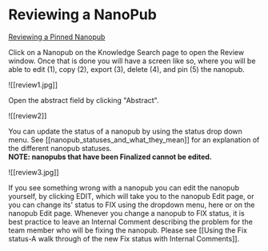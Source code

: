 # Reviewing a NanoPub

[Reviewing a Pinned Nanopub](http://#)

Click on a Nanopub on the Knowledge Search page to open the Review window. Once that is done you will have a screen like so, where you will be able to edit (1), copy (2), export (3), delete (4), and pin (5) the nanopub.

![[review1.jpg]]

Open the abstract field by clicking "Abstract".  

![[review2]]

You can update the status of a nanopub by using the status drop down menu.  See [[nanopub_statuses_and_what_they_mean]] for an explanation of the different nanopub statuses.  
**NOTE: nanopubs that have been Finalized cannot be edited.**

![[review3.jpg]]

If you see something wrong with a nanopub you can edit the nanopub yourself, by clicking EDIT, which will take you to the nanopub Edit page, or you can change its' status to FIX using the dropdown menu, here or on the nanopub Edit page.  Whenever you change a nanopub to FIX status, it is best practice to leave an Internal Comment describing the problem for the team member who will be fixing the nanopub.  Please see [[Using the Fix status-A walk through of the new Fix status with Internal Comments]].

